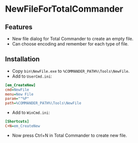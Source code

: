 # NewFileForTotalCommander

## Features

- New file dialog for Total Commander to create an empty file.
- Can choose encoding and remember for each type of file.

## Installation

- Copy `bin\NewFile.exe` to `%COMMANDER_PATH%\Tools\NewFile`.
- Add to `UserCmd.ini`:

```ini
[em_CreateNew]
cmd=NewFile
menu=New File
param=""%P"
path=%COMMANDER_PATH%\Tools\NewFile
```

- Add to `WinCmd.ini`:

```ini
[Shortcuts]
C+N=em_CreateNew
```

- Now press Ctrl+N in Total Commander to create new file.
